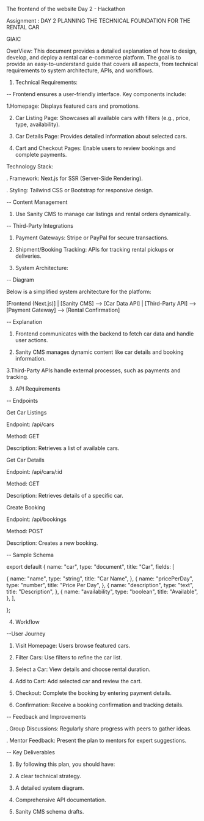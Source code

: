 The frontend of the website Day 2 - Hackathon

Assignment : DAY 2 PLANNING THE TECHNICAL FOUNDATION FOR THE RENTAL CAR

GIAIC


OverView: This document provides a detailed explanation of how to design, develop, and deploy a rental car e-commerce platform. The goal is to provide an easy-to-understand guide that covers all aspects, from technical requirements to system architecture, APIs, and workflows.


1. Technical Requirements:



-- Frontend
ensures a user-friendly interface. Key components include:

1.Homepage: Displays featured cars and promotions.

2. Car Listing Page: Showcases all available cars with filters (e.g., price, type, availability).

3. Car Details Page: Provides detailed information about selected cars.

4. Cart and Checkout Pages: Enable users to review bookings and complete payments.

Technology Stack:

. Framework: Next.js for SSR (Server-Side Rendering).

. Styling: Tailwind CSS or Bootstrap for responsive design.

-- Content Management

1. Use Sanity CMS to manage car listings and rental orders dynamically.

-- Third-Party Integrations

1. Payment Gateways: Stripe or PayPal for secure transactions.

2. Shipment/Booking Tracking: APIs for tracking rental pickups or deliveries.




2. System Architecture:



-- Diagram

Below is a simplified system architecture for the platform:

[Frontend (Next.js)]
      |
[Sanity CMS] --> [Car Data API]
      |
[Third-Party API] --> [Payment Gateway] --> [Rental Confirmation]

-- Explanation

1. Frontend communicates with the backend to fetch car data and handle user actions.

2. Sanity CMS manages dynamic content like car details and booking information.

3.Third-Party APIs handle external processes, such as payments and tracking.




3. API Requirements




-- Endpoints

Get Car Listings

Endpoint: /api/cars

Method: GET

Description: Retrieves a list of available cars.

Get Car Details

Endpoint: /api/cars/:id

Method: GET

Description: Retrieves details of a specific car.

Create Booking

Endpoint: /api/bookings

Method: POST

Description: Creates a new booking.

-- Sample Schema

export default {
  name: "car",
  type: "document",
  title: "Car",
  fields: [

  
  {
      name: "name",
      type: "string",
      title: "Car Name",
    },
    {
      name: "pricePerDay",
      type: "number",
      title: "Price Per Day",
    },
    {
      name: "description",
      type: "text",
      title: "Description",
    },
    {
      name: "availability",
      type: "boolean",
      title: "Available",
    },
  ],

  
};



4. Workflow


--User Journey

1. Visit Homepage: Users browse featured cars.

2. Filter Cars: Use filters to refine the car list.

3. Select a Car: View details and choose rental duration.

4. Add to Cart: Add selected car and review the cart.

5. Checkout: Complete the booking by entering payment details.

6. Confirmation: Receive a booking confirmation and tracking details.




-- Feedback and Improvements




. Group Discussions: Regularly share progress with peers to gather ideas.

. Mentor Feedback: Present the plan to mentors for expert suggestions.

-- Key Deliverables

1. By following this plan, you should have:

2. A clear technical strategy.

3. A detailed system diagram.

4. Comprehensive API documentation.

5. Sanity CMS schema drafts.

